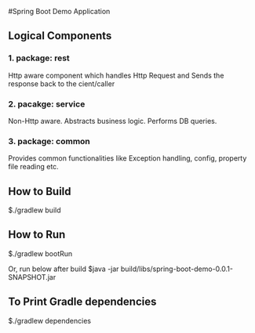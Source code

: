 #Spring Boot Demo Application

## Logical Components
### 1. package: rest 
Http aware component which handles Http Request and Sends the response back to the cient/caller

### 2. pacakge: service
Non-Http aware. Abstracts business logic. Performs DB queries.

### 3. package: common
Provides common functionalities like Exception handling, config, property file reading etc.

## How to Build
$./gradlew build

## How to Run
$./gradlew bootRun

Or, run below after build
$java -jar build/libs/spring-boot-demo-0.0.1-SNAPSHOT.jar

## To Print Gradle dependencies
$./gradlew dependencies 

